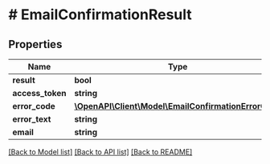 # # EmailConfirmationResult

## Properties

Name | Type | Description | Notes
------------ | ------------- | ------------- | -------------
**result** | **bool** |  | [optional]
**access_token** | **string** |  | [optional]
**error_code** | [**\OpenAPI\Client\Model\EmailConfirmationErrorCode**](EmailConfirmationErrorCode.md) |  | [optional]
**error_text** | **string** |  | [optional]
**email** | **string** |  | [optional]

[[Back to Model list]](../../README.md#models) [[Back to API list]](../../README.md#endpoints) [[Back to README]](../../README.md)
